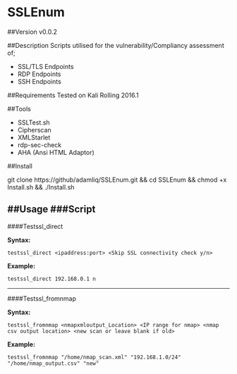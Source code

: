 # SSLEnum
##Version
v0.0.2

##Description
Scripts utilised for the vulnerability/Compliancy assessment of;
* SSL/TLS Endpoints
* RDP Endpoints
* SSH Endpoints

##Requirements
Tested on Kali Rolling 2016.1

##Tools

* SSLTest.sh
* Cipherscan
* XMLStarlet
* rdp-sec-check
* AHA (Ansi HTML Adaptor)

##Install

git clone https://github/adamliq/SSLEnum.git && cd SSLEnum && chmod +x Install.sh && ./Install.sh

##Usage
###Script
----
####Testssl_direct

**Syntax:**

```
testssl_direct <ipaddress:port> <Skip SSL connectivity check y/n>
```

**Example:**

```
testssl_direct 192.168.0.1 n
```
----

####Testssl_fromnmap

**Syntax:**

```
testssl_fromnmap <nmapxmloutput_Location> <IP range for nmap> <nmap csv output location> <new scan or leave blank if old>
```

**Example:**

```
testssl_fromnmap "/home/nmap_scan.xml" "192.168.1.0/24" "/home/nmap_output.csv" "new"
```
